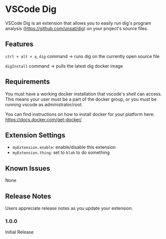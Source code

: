 # VSCode Dig

VSCode Dig is an extension that allows you to easily run dig's program analysis (https://github.com/unsat/dig) on your project's source files.

## Features

`ctrl + alt + a`, `dig` command -> runs dig on the currently open source file

`digInstall` command -> pulls the latest dig docker image

## Requirements

You must have a working docker installation that vscode's shell can access. This means your user must be a part of the docker group, or you must be running vscode as administrator/root.

You can find instructions on how to install docker for your platform here: https://docs.docker.com/get-docker/

## Extension Settings

* `myExtension.enable`: enable/disable this extension
* `myExtension.thing`: set to `blah` to do something

## Known Issues

None

## Release Notes

Users appreciate release notes as you update your extension.

### 1.0.0

Initial Release
